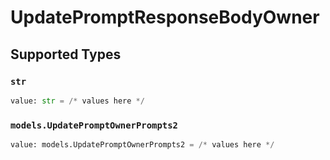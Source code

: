 # UpdatePromptResponseBodyOwner


## Supported Types

### `str`

```python
value: str = /* values here */
```

### `models.UpdatePromptOwnerPrompts2`

```python
value: models.UpdatePromptOwnerPrompts2 = /* values here */
```

